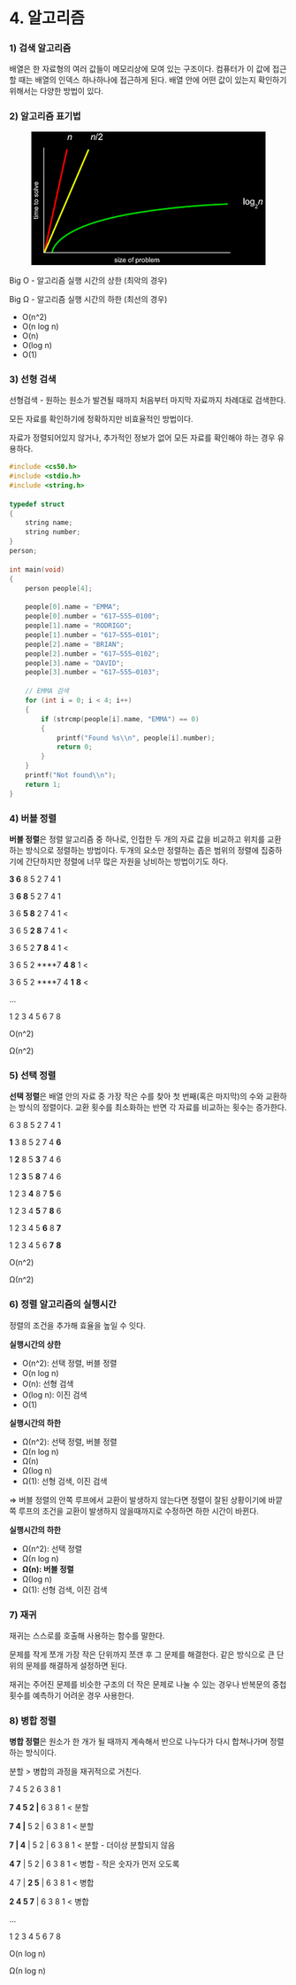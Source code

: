 # 4. 알고리즘

### 1) 검색 알고리즘

배열은 한 자료형의 여러 값들이 메모리상에 모여 있는 구조이다. 컴퓨터가 이 값에 접근할 때는 배열의 인덱스 하나하나에 접근하게 된다. 배열 안에 어떤 값이 있는지 확인하기 위해서는 다양한 방법이 있다.



### 2) 알고리즘 표기법

<figure><img src="../../.gitbook/assets/image (30).png" alt=""><figcaption></figcaption></figure>

Big O - 알고리즘 실행 시간의 상한 (최악의 경우)

Big Ω - 알고리즘 실행 시간의 하한 (최선의 경우)

* O(n^2)
* O(n log n)
* O(n)
* O(log n)
* O(1)



### 3) 선형 검색

선형검색 - 원하는 원소가 발견될 때까지 처음부터 마지막 자료까지 차례대로 검색한다.

모든 자료를 확인하기에 정확하지만 비효율적인 방법이다.

자료가 정렬되어있지 않거나, 추가적인 정보가 없어 모든 자료를 확인해야 하는 경우 유용하다.

```c
#include <cs50.h>
#include <stdio.h>
#include <string.h>

typedef struct
{
    string name;
    string number;
}
person;

int main(void)
{
    person people[4];

    people[0].name = "EMMA";
    people[0].number = "617–555–0100";
    people[1].name = "RODRIGO";
    people[1].number = "617–555–0101";
    people[2].name = "BRIAN";
    people[2].number = "617–555–0102";
    people[3].name = "DAVID";
    people[3].number = "617–555–0103";

    // EMMA 검색
    for (int i = 0; i < 4; i++)
    {
        if (strcmp(people[i].name, "EMMA") == 0)
        {
            printf("Found %s\\n", people[i].number);
            return 0;
        }
    }
    printf("Not found\\n");
    return 1;
}
```



### 4) 버블 정렬

**버블 정렬**은 정렬 알고리즘 중 하나로, 인접한 두 개의 자료 값을 비교하고 위치를 교환하는 방식으로 정렬하는 방법이다. 두개의 요소만 정렬하는 좁은 범위의 정렬에 집중하기에 간단하지만 정렬에 너무 많은 자원을 낭비하는 방법이기도 하다.

**3 6** 8 5 2 7 4 1

3 **6 8** 5 2 7 4 1

3 6 **5 8** 2 7 4 1 <

3 6 5 **2 8** 7 4 1 <

3 6 5 2 **7** **8** 4 1 <

3 6 5 2 \*\*\*\*7 **4 8** 1 <

3 6 5 2 \*\*\*\*7 4 **1** **8** <

…

1 2 3 4 5 6 7 8

O(n^2)

Ω(n^2)



### 5) 선택 정렬

**선택 정렬**은 배열 안의 자료 중 가장 작은 수를 찾아 첫 번째(혹은 마지막)의 수와 교환하는 방식의 정렬이다. 교환 횟수를 최소화하는 반면 각 자료를 비교하는 횟수는 증가한다.

6 3 8 5 2 7 4 1

**1** 3 8 5 2 7 4 **6**

1 **2** 8 5 **3** 7 4 6

1 2 **3** 5 **8** 7 4 6

1 2 3 **4** 8 7 **5** 6

1 2 3 4 **5** 7 **8** 6

1 2 3 4 5 **6** 8 **7**

1 2 3 4 5 6 **7** **8**

O(n^2)

Ω(n^2)



### 6) 정렬 알고리즘의 실행시간

정렬의 조건을 추가해 효율을 높일 수 잇다.

**실행시간의 상한**

* O(n^2): 선택 정렬, 버블 정렬
* O(n log n)
* O(n): 선형 검색
* O(log n): 이진 검색
* O(1)

**실행시간의 하한**

* Ω(n^2): 선택 정렬, 버블 정렬
* Ω(n log n)
* Ω(n)
* Ω(log n)
* Ω(1): 선형 검색, 이진 검색

⇒ 버블 정렬의 안쪽 루프에서 교환이 발생하지 않는다면 정렬이 잘된 상황이기에 바깥쪽 루프의 조건을 교환이 발생하지 않을때까지로 수정하면 하한 시간이 바뀐다.

**실행시간의 하한**

* Ω(n^2): 선택 정렬
* Ω(n log n)
* **Ω(n): 버블 정렬**
* Ω(log n)
* Ω(1): 선형 검색, 이진 검색



### 7) 재귀

재귀는 스스로를 호출해 사용하는 함수를 말한다.

문제를 작게 쪼개 가장 작은 단위까지 쪼갠 후 그 문제를 해결한다. 같은 방식으로 큰 단위의 문제를 해결하게 설정하면 된다.

재귀는 주어진 문제를 비슷한 구조의 더 작은 문제로 나눌 수 있는 경우나 반복문의 중첩 횟수를 예측하기 어려운 경우 사용한다.



### 8) 병합 정렬

**병합 정렬**은 원소가 한 개가 될 때까지 계속해서 반으로 나누다가 다시 합쳐나가며 정렬하는 방식이다.

분할 > 병합의 과정을 재귀적으로 거친다.

7 4 5 2 6 3 8 1

**7 4 5 2 |** 6 3 8 1 < 분할

**7 4 |** 5 2 | 6 3 8 1 < 분할

**7 | 4** | 5 2 | 6 3 8 1 < 분할 - 더이상 분할되지 않음

**4 7** | 5 2 | 6 3 8 1 < 병합 - 작은 숫자가 먼저 오도록

4 7 | **2 5** | 6 3 8 1 < 병합

**2 4 5 7** | 6 3 8 1 < 병합

…

1 2 3 4 5 6 7 8

O(n log n)

Ω(n log n)
